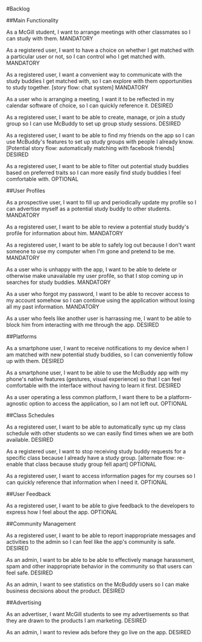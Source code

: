 #Backlog

##Main Functionality

As a McGill student, I want to arrange meetings with other classmates so I can study with them.
MANDATORY

As a registered user, I want to have a choice on whether I get matched with a particular user or not, so I can control who I get matched with.
MANDATORY

As a registered user, I want a convenient way to communicate with the study buddies I get matched with, so I can explore with them opportunities to study together. [story flow: chat system]
MANDATORY

As a user who is arranging a meeting, I want it to be reflected in my calendar software of choice, so I can quickly reference it.
DESIRED

As a registered user, I want to be able to create, manage, or join a study group so I can use McBuddy to set up group study sessions.
DESIRED

As a registered user, I want to be able to find my friends on the app so I can use McBuddy's features to set up study groups with people I already know. [Potential story flow: automatically matching with facebook friends]
DESIRED

As a registered user, I want to be able to filter out potential study buddies based on preferred traits so I can more easily find study buddies I feel comfortable with.
OPTIONAL

##User Profiles

As a prospective user, I want to fill up and periodically update my profile so I can advertise myself as a potential study buddy to other students.
MANDATORY

As a registered user, I want to be able to review a potential study buddy's profile for information about him.
MANDATORY

As a registered user, I want to be able to safely log out because I don't want someone to use my computer when I'm gone and pretend to be me.
MANDATORY

As a user who is unhappy with the app, I want to be able to delete or otherwise make unavailable my user profile, so that I stop coming up in searches for study buddies.
MANDATORY

As a user who forgot my password, I want to be able to recover access to my account somehow so I can continue using the application without losing all my past information.
MANDATORY

As a user who feels like another user is harrassing me, I want to be able to block him from interacting with me through the app.
DESIRED

##Platforms

As a smartphone user, I want to receive notifications to my device when I am matched with new potential study buddies, so I can conveniently follow up with them.
DESIRED

As a smartphone user, I want to be able to use the McBuddy app with my phone's native features (gestures, visual experience) so that I can feel comfortable with the interface without having to learn it first.
DESIRED

As a user operating a less common platform, I want there to be a platform-agnostic option to access the application, so I am not left out.
OPTIONAL

##Class Schedules

As a registered user, I want to be able to automatically sync up my class schedule with other students so we can easily find times when we are both available.
DESIRED

As a registered user, I want to stop receiving study buddy requests for a specific class because I already have a study group. [alternate flow: re-enable that class because study group fell apart]
OPTIONAL

As a registered user, I want to access information pages for my courses so I can quickly reference that information when I need it.
OPTIONAL

##User Feedback

As a registered user, I want to be able to give feedback to the developers to express how I feel about the app.
OPTIONAL

##Community Management

As a registered user, I want to be able to report inappropriate messages and activities to the admin so I can feel like the app's community is safe.
DESIRED

As an admin, I want to be able to be able to effectively manage harassment, spam and other inappropriate behavior in the community so that users can feel safe.
DESIRED

As an admin, I want to see statistics on the McBuddy users so I can make business decisions about the product.
DESIRED

##Advertising

As an advertiser, I want McGill students to see my advertisements so that they are drawn to the products I am marketing.
DESIRED

As an admin, I want to review ads before they go live on the app.
DESIRED
